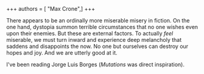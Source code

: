 +++
authors = [ "Max Crone",]
+++

There appears to be an ordinally more miserable misery in fiction. On the one hand, dystopia summon terrible circumstances that no one wishes even upon their enemies. But these are external factors. To actually *feel* miserable, we must turn inward and experience deep melancholy that saddens and disappoints the now. No one but ourselves can destroy our hopes and joy. And we are utterly good at it.

I've been reading Jorge Luis Borges (*Mutations* was direct inspiration).

